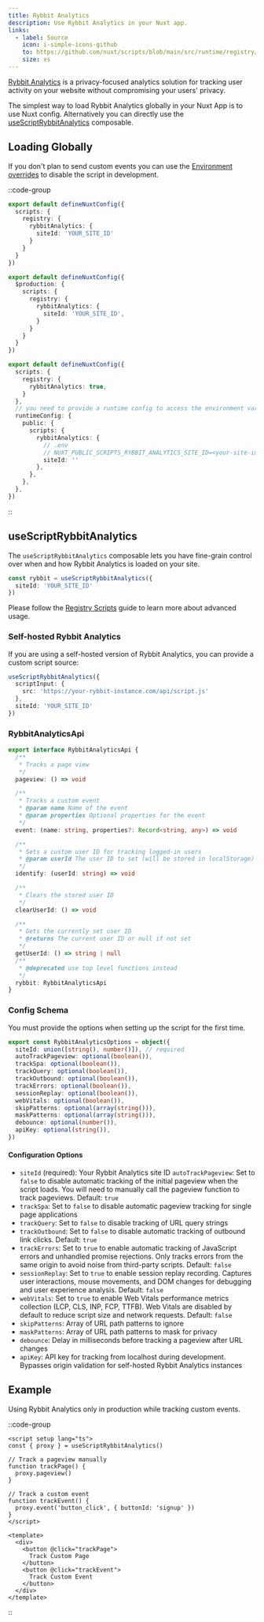 ```yaml
---
title: Rybbit Analytics
description: Use Rybbit Analytics in your Nuxt app.
links:
  - label: Source
    icon: i-simple-icons-github
    to: https://github.com/nuxt/scripts/blob/main/src/runtime/registry/rybbit.ts
    size: xs
---
```


[Rybbit Analytics](https://www.rybbit.io/) is a privacy-focused analytics solution for tracking user activity on your website without compromising your users' privacy.

The simplest way to load Rybbit Analytics globally in your Nuxt App is to use Nuxt config. Alternatively you can directly
use the [useScriptRybbitAnalytics](#useScriptRybbitAnalytics) composable.

## Loading Globally

If you don't plan to send custom events you can use the [Environment overrides](https://nuxt.com/docs/getting-started/configuration#environment-overrides) to
disable the script in development.

::code-group

```ts [Always enabled]
export default defineNuxtConfig({
  scripts: {
    registry: {
      rybbitAnalytics: {
        siteId: 'YOUR_SITE_ID'
      }
    }
  }
})
```

```ts [Production only]
export default defineNuxtConfig({
  $production: {
    scripts: {
      registry: {
        rybbitAnalytics: {
          siteId: 'YOUR_SITE_ID',
        }
      }
    }
  }
})
```

```ts [Environment Variables]
export default defineNuxtConfig({
  scripts: {
    registry: {
      rybbitAnalytics: true,
    }
  },
  // you need to provide a runtime config to access the environment variables
  runtimeConfig: {
    public: {
      scripts: {
        rybbitAnalytics: {
          // .env
          // NUXT_PUBLIC_SCRIPTS_RYBBIT_ANALYTICS_SITE_ID=<your-site-id>
          siteId: ''
        },
      },
    },
  },
})
```

::

## useScriptRybbitAnalytics

The `useScriptRybbitAnalytics` composable lets you have fine-grain control over when and how Rybbit Analytics is loaded on your site.

```ts
const rybbit = useScriptRybbitAnalytics({
  siteId: 'YOUR_SITE_ID'
})
```

Please follow the [Registry Scripts](/docs/guides/registry-scripts) guide to learn more about advanced usage.

### Self-hosted Rybbit Analytics

If you are using a self-hosted version of Rybbit Analytics, you can provide a custom script source:

```ts
useScriptRybbitAnalytics({
  scriptInput: {
    src: 'https://your-rybbit-instance.com/api/script.js'
  },
  siteId: 'YOUR_SITE_ID'
})
```

### RybbitAnalyticsApi

```ts
export interface RybbitAnalyticsApi {
  /**
   * Tracks a page view
   */
  pageview: () => void

  /**
   * Tracks a custom event
   * @param name Name of the event
   * @param properties Optional properties for the event
   */
  event: (name: string, properties?: Record<string, any>) => void

  /**
   * Sets a custom user ID for tracking logged-in users
   * @param userId The user ID to set (will be stored in localStorage)
   */
  identify: (userId: string) => void

  /**
   * Clears the stored user ID
   */
  clearUserId: () => void

  /**
   * Gets the currently set user ID
   * @returns The current user ID or null if not set
   */
  getUserId: () => string | null
  /**
   * @deprecated use top level functions instead
   */
  rybbit: RybbitAnalyticsApi
}
```

### Config Schema

You must provide the options when setting up the script for the first time.

```ts
export const RybbitAnalyticsOptions = object({
  siteId: union([string(), number()]), // required
  autoTrackPageview: optional(boolean()),
  trackSpa: optional(boolean()),
  trackQuery: optional(boolean()),
  trackOutbound: optional(boolean()),
  trackErrors: optional(boolean()),
  sessionReplay: optional(boolean()),
  webVitals: optional(boolean()),
  skipPatterns: optional(array(string())),
  maskPatterns: optional(array(string())),
  debounce: optional(number()),
  apiKey: optional(string()),
})
```

#### Configuration Options

- `siteId` (required): Your Rybbit Analytics site ID
`autoTrackPageview`: Set to `false` to disable automatic tracking of the initial pageview when the script loads. You will need to manually call the pageview function to track pageviews. Default: `true`
- `trackSpa`: Set to `false` to disable automatic pageview tracking for single page applications
- `trackQuery`: Set to `false` to disable tracking of URL query strings
- `trackOutbound`: Set to `false` to disable automatic tracking of outbound link clicks. Default: `true`
- `trackErrors`: Set to `true` to enable automatic tracking of JavaScript errors and unhandled promise rejections. Only tracks errors from the same origin to avoid noise from third-party scripts. Default: `false`
- `sessionReplay`: Set to `true` to enable session replay recording. Captures user interactions, mouse movements, and DOM changes for debugging and user experience analysis. Default: `false`
- `webVitals`: Set to `true` to enable Web Vitals performance metrics collection (LCP, CLS, INP, FCP, TTFB). Web Vitals are disabled by default to reduce script size and network requests. Default: `false`
- `skipPatterns`: Array of URL path patterns to ignore
- `maskPatterns`: Array of URL path patterns to mask for privacy
- `debounce`: Delay in milliseconds before tracking a pageview after URL changes
- `apiKey`: API key for tracking from localhost during development. Bypasses origin validation for self-hosted Rybbit Analytics instances

## Example

Using Rybbit Analytics only in production while tracking custom events.

::code-group

```vue [EventTracking.vue]
<script setup lang="ts">
const { proxy } = useScriptRybbitAnalytics()

// Track a pageview manually
function trackPage() {
  proxy.pageview()
}

// Track a custom event
function trackEvent() {
  proxy.event('button_click', { buttonId: 'signup' })
}
</script>

<template>
  <div>
    <button @click="trackPage">
      Track Custom Page
    </button>
    <button @click="trackEvent">
      Track Custom Event
    </button>
  </div>
</template>
```

::
